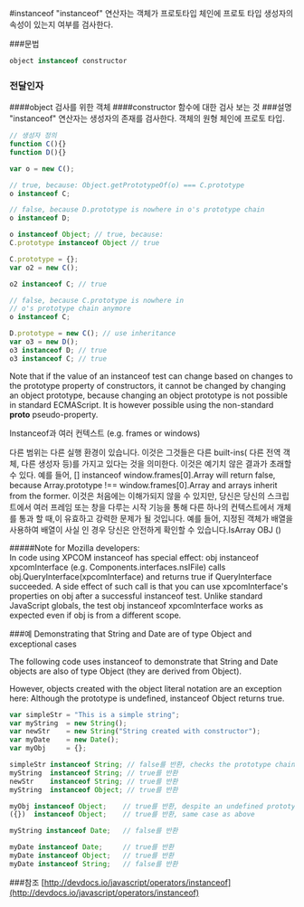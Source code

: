 #instanceof
"instanceof" 연산자는 객체가 프로토타입 체인에 프로토 타입 생성자의 속성이 있는지 여부를 검사한다.

###문법
```javascript
object instanceof constructor
```
### 전달인자
####object
검사를 위한 객체
####constructor
함수에 대한 검사 보는 것
###설명
"instanceof" 연산자는 생성자의 존재를 검사한다. 객체의 원형 체인에 프로토 타입.
```javascript
// 생성자 정의
function C(){}
function D(){}

var o = new C();

// true, because: Object.getPrototypeOf(o) === C.prototype
o instanceof C;

// false, because D.prototype is nowhere in o's prototype chain
o instanceof D;

o instanceof Object; // true, because:
C.prototype instanceof Object // true

C.prototype = {};
var o2 = new C();

o2 instanceof C; // true

// false, because C.prototype is nowhere in
// o's prototype chain anymore
o instanceof C; 

D.prototype = new C(); // use inheritance
var o3 = new D();
o3 instanceof D; // true
o3 instanceof C; // true
```
Note that if the value of an instanceof test can change based on changes to the prototype property of constructors, it cannot be changed by changing an object prototype, because changing an object prototype is not possible in standard ECMAScript. It is however possible using the non-standard __proto__ pseudo-property.

Instanceof과 여러 컨텍스트 (e.g. frames or windows)

다른 범위는 다른 실행 환경이 있습니다. 이것은 그것들은 다른 built-ins( 다른 전역 객체, 다른 생성자 등)를 가지고 있다는 것을 의미한다. 이것은 예기치 않은 결과가 초래할 수 있다. 예를 들어, [] instanceof window.frames[0].Array will return false, because Array.prototype !== window.frames[0].Array and arrays inherit from the former. 이것은 처음에는 이해가되지 않을 수 있지만, 당신은 당신의 스크립트에서 여러 프레임 또는 창을 다루는 시작 기능을 통해 다른 하나의 컨텍스트에서 개체를 통과 할 때,이 유효하고 강력한 문제가 될 것입니다. 예를 들어, 지정된 객체가 배열을 사용하여 배열이 사실 인 경우 당신은 안전하게 확인할 수 있습니다.IsArray OBJ ()

#####Note for Mozilla developers:<br>
In code using XPCOM instanceof has special effect: obj instanceof xpcomInterface (e.g. Components.interfaces.nsIFile) calls obj.QueryInterface(xpcomInterface) and returns true if QueryInterface succeeded. A side effect of such call is that you can use xpcomInterface's properties on obj after a successful instanceof test. Unlike standard JavaScript globals, the test obj instanceof xpcomInterface works as expected even if obj is from a different scope.

###예
Demonstrating that String and Date are of type Object and exceptional cases

The following code uses instanceof to demonstrate that String and Date objects are also of type Object (they are derived from Object).

However, objects created with the object literal notation are an exception here: Although the prototype is undefined, instanceof Object returns true.
```javascript
var simpleStr = "This is a simple string"; 
var myString  = new String();
var newStr    = new String("String created with constructor");
var myDate    = new Date();
var myObj     = {};

simpleStr instanceof String; // false를 반환, checks the prototype chain, finds undefined
myString  instanceof String; // true를 반환
newStr    instanceof String; // true를 반환
myString  instanceof Object; // true를 반환

myObj instanceof Object;    // true를 반환, despite an undefined prototype
({})  instanceof Object;    // true를 반환, same case as above

myString instanceof Date;   // false를 반환

myDate instanceof Date;     // true를 반환
myDate instanceof Object;   // true를 반환
myDate instanceof String;   // false를 반환 
```

###참조
[http://devdocs.io/javascript/operators/instanceof](http://devdocs.io/javascript/operators/instanceof)
